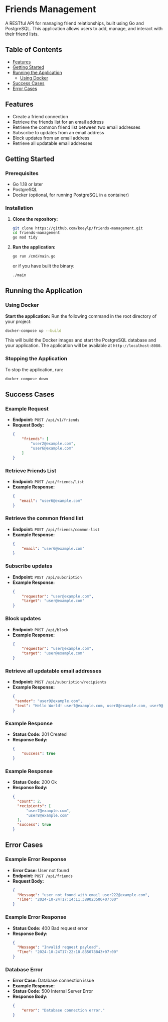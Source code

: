 
# Friends Management

A RESTful API for managing friend relationships, built using Go and PostgreSQL. This application allows users to add, manage, and interact with their friend lists.

## Table of Contents
- [Features](#features)
- [Getting Started](#getting-started)
- [Running the Application](#running-the-application)
  - [Using Docker](#using-docker)
- [Success Cases](#success-cases)
- [Error Cases](#error-cases)

## Features
- Create a friend connection
- Retrieve the friends list for an email address
- Retrieve the common friend list between two email addresses
- Subscribe to updates from an email address
- Block updates from an email address
- Retrieve all updatable email addresses

## Getting Started

### Prerequisites
- Go 1.18 or later
- PostgreSQL
- Docker (optional, for running PostgreSQL in a container)

### Installation

1. **Clone the repository:**
   ```bash
   git clone https://github.com/koeylp/friends-management.git
   cd friends-management
   go mod tidy
   ```

2. **Run the application:**
   ```bash
   go run /cmd/main.go
   ```

   or if you have built the binary:

   ```bash
   ./main
   ```

## Running the Application

### Using Docker



  **Start the application:**
   Run the following command in the root directory of your project:
   ```bash
   docker-compose up --build
   ```

   This will build the Docker images and start the PostgreSQL database and your application. The application will be available at `http://localhost:8080`.

### Stopping the Application
To stop the application, run:
```bash
docker-compose down
```

## Success Cases

### Example Request
- **Endpoint:** `POST /api/v1/friends`
- **Request Body:**
  ```json
  {
      "friends": [
          "user2@example.com",
          "user6@example.com"
      ]
  }
  ```
### Retrieve Friends List
- **Endpoint:** `POST /api/friends/list`
- **Example Response:**
  ```json
  {
     "email": "user6@example.com"
  }
  ```
### Retrieve the common friend list
- **Endpoint:** `POST /api/friends/common-list`
- **Example Response:**
  ```json
  {
      "email": "user6@example.com"
  }
  ```
### Subscribe updates 
- **Endpoint:** `POST /api/subcription`
- **Example Response:**
  ```json
  {
      "requestor": "user@example.com",
      "target": "user@example.com"
  }
  ```
### Block updates
- **Endpoint:** `POST /api/block`
- **Example Response:**
  ```json
  {
      "requestor": "user@example.com",
      "target": "user@example.com"
  }
  ```
### Retrieve all updatable email addresses
- **Endpoint:** `POST /api/subcription/recipients`
- **Example Response:**
  ```json
  {
   "sender": "user9@example.com",
   "text": "Hello World! user7@example.com, user8@example.com, user9@example.com"
  }
  ```
  
### Example Response
- **Status Code:** 201 Created
- **Response Body:**
  ```json
  {
      "success": true
  }
  ```
### Example Response
- **Status Code:** 200 Ok
- **Response Body:**
  ```json
  {
    "count": 2,
    "recipients": [
        "user7@example.com",
        "user8@example.com"
    ],
    "success": true
  }
  ```

## Error Cases

### Example Error Response
- **Error Case:** User not found
- **Endpoint:** `POST /api/friends`
- **Request Body:**
  ```json
  {
    "Message": "user not found with email user222@example.com",
    "Time": "2024-10-24T17:14:11.389023506+07:00"
  }
  ```

### Example Error Response
- **Status Code:** 400 Bad request error
- **Response Body:**
  ```json
  {
    "Message": "Invalid request payload",
    "Time": "2024-10-24T17:22:18.835078843+07:00"
  }
  ```


### Database Error
- **Error Case:** Database connection issue
- **Example Response:**
- **Status Code:** 500 Internal Server Error
- **Response Body:**
  ```json
  {
      "error": "Database connection error."
  }
  ```



